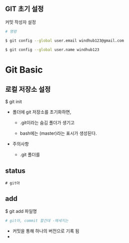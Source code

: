 ## GIT 초기 설정

커밋 작성자 설정

```bash
# 명령

$ git config --global user.email windhub123@gmail.com

$ git config --global user.name windhub123
```





# Git Basic

## 로컬 저장소 설정

$ git init

- 폴더에 git 저장소를 초기화하면,

  - .git이라는 숨김 폴더가 생기고

  - bash에는 (master)라는 표시가 생성된다.

- 주의사항

  - .git 폴더를 





## status

```
# git아 

```









## add

$ git add 파일명





``` bash
# git아, commit 할건데 -메세지는 
```

- 커밋을 통해 하나의 버전으로 기록 됨
- 





